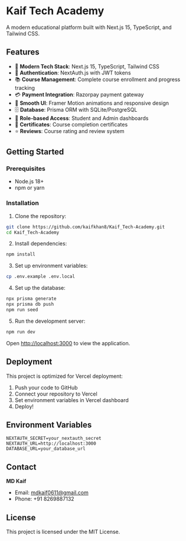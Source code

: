 # Kaif Tech Academy

A modern educational platform built with Next.js 15, TypeScript, and Tailwind CSS.

## Features

- 🚀 **Modern Tech Stack**: Next.js 15, TypeScript, Tailwind CSS
- 🔐 **Authentication**: NextAuth.js with JWT tokens
- 📚 **Course Management**: Complete course enrollment and progress tracking
- 💳 **Payment Integration**: Razorpay payment gateway
- 🎨 **Smooth UI**: Framer Motion animations and responsive design
- 🗄️ **Database**: Prisma ORM with SQLite/PostgreSQL
- 👥 **Role-based Access**: Student and Admin dashboards
- 📜 **Certificates**: Course completion certificates
- ⭐ **Reviews**: Course rating and review system

## Getting Started

### Prerequisites

- Node.js 18+ 
- npm or yarn

### Installation

1. Clone the repository:
```bash
git clone https://github.com/kaifkhan8/Kaif_Tech-Academy.git
cd Kaif_Tech-Academy
```

2. Install dependencies:
```bash
npm install
```

3. Set up environment variables:
```bash
cp .env.example .env.local
```

4. Set up the database:
```bash
npx prisma generate
npx prisma db push
npm run seed
```

5. Run the development server:
```bash
npm run dev
```

Open [http://localhost:3000](http://localhost:3000) to view the application.

## Deployment

This project is optimized for Vercel deployment:

1. Push your code to GitHub
2. Connect your repository to Vercel
3. Set environment variables in Vercel dashboard
4. Deploy!

## Environment Variables

```env
NEXTAUTH_SECRET=your_nextauth_secret
NEXTAUTH_URL=http://localhost:3000
DATABASE_URL=your_database_url
```

## Contact

**MD Kaif**
- Email: mdkaif0611@gmail.com
- Phone: +91 8269887132

## License

This project is licensed under the MIT License.